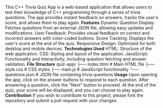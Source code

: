 This C++ Trivia Quiz App is a web-based application that allows users to test their knowledge of C++ programming through a series of trivia questions.
The app provides instant feedback on answers, tracks the user's score, and allows them to play again.
**Features**
Dynamic Question Display: Fetches questions from an external JSON file, allowing easy updates and modifications.
User Feedback: Provides visual feedback on correct and incorrect answers with color-coded buttons.
Score Tracking: Displays the user's score at the end of the quiz.
Responsive Design: Optimized for both desktop and mobile devices.
**Technologies Used**
HTML: Structure of the web application.
CSS: Styling and layout of the application.
JavaScript: Functionality and interactivity, including question fetching and answer validation.
**File Structure**
quiz-app/
├── index.html      # Main HTML file
├── style.css       # CSS styles
├── main.js         # JavaScript functionality
└── questions.json  # JSON file containing trivia questions
**Usage**
Upon opening the app, click on the answer buttons to respond to each question.
After answering a question, click the "Next" button to proceed.
At the end of the quiz, your score will be displayed, and you can choose to play again.
**Contribution**
If you wish to contribute to this project, please fork the repository and submit a pull request with your changes.

